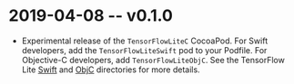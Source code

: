 # 2019-04-08 -- v0.1.0
- Experimental release of the `TensorFlowLiteC` CocoaPod. For Swift developers,
  add the `TensorFlowLiteSwift` pod to your Podfile. For Objective-C developers,
  add `TensorFlowLiteObjC`. See the TensorFlow Lite
  [Swift](https://github.com/tensorflow/tensorflow/tree/master/tensorflow/lite/experimental/swift)
  and
  [ObjC](https://github.com/tensorflow/tensorflow/tree/master/tensorflow/lite/experimental/objc)
  directories for more details.
